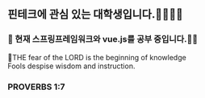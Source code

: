 ## 핀테크에 관심 있는 대학생입니다.🧑🏻‍💻👋 <br>

### 🌱 현재 스프링프레임워크와 vue.js를 공부 중입니다.💪🏻<br>

🙏THE fear of the LORD is the beginning of knowledge <br>
Fools despise wisdom and instruction.<br>

### PROVERBS 1:7


<!--
**SangJLee1103/SangJLee1103** is a ✨ _special_ ✨ repository because its `README.md` (this file) appears on your GitHub profile.

Here are some ideas to get you started:

- 🔭 I’m currently working on ...
- 🌱 I’m currently learning ...
- 👯 I’m looking to collaborate on ...
- 🤔 I’m looking for help with ...
- 💬 Ask me about ...
- 📫 How to reach me: ...
- 😄 Pronouns: ...
- ⚡ Fun fact: ...
-->
